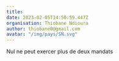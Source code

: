```yaml
---
title: 
date: 2023-02-05T14:50:59.447Z
organisation: Thiobane Ndioura 
author: thiobane0@gmail.com 
avatar: "/img/pays/SN.svg"
---
```


Nul ne peut exercer plus de deux mandats 